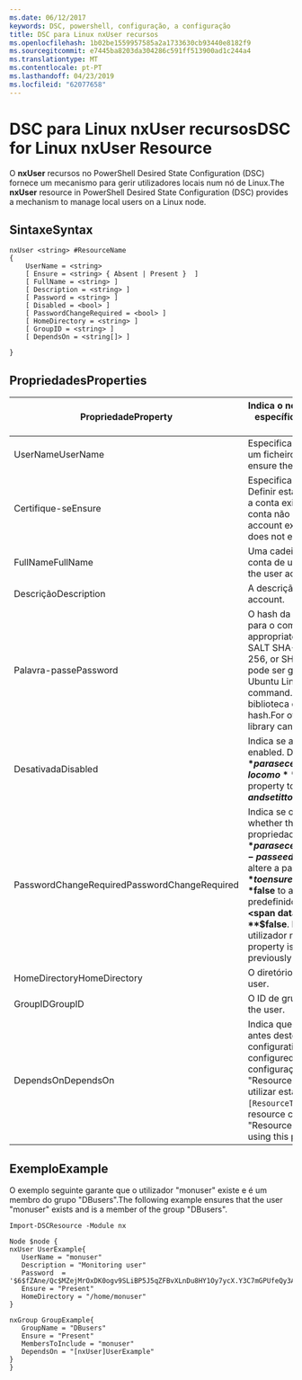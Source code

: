 ```yaml
---
ms.date: 06/12/2017
keywords: DSC, powershell, configuração, a configuração
title: DSC para Linux nxUser recursos
ms.openlocfilehash: 1b02be1559957585a2a1733630cb93440e8182f9
ms.sourcegitcommit: e7445ba8203da304286c591ff513900ad1c244a4
ms.translationtype: MT
ms.contentlocale: pt-PT
ms.lasthandoff: 04/23/2019
ms.locfileid: "62077658"
---
```

# <a name="dsc-for-linux-nxuser-resource"></a><span data-ttu-id="0e170-103">DSC para Linux nxUser recursos</span><span class="sxs-lookup"><span data-stu-id="0e170-103">DSC for Linux nxUser Resource</span></span>

<span data-ttu-id="0e170-104">O **nxUser** recursos no PowerShell Desired State Configuration (DSC) fornece um mecanismo para gerir utilizadores locais num nó de Linux.</span><span class="sxs-lookup"><span data-stu-id="0e170-104">The **nxUser** resource in PowerShell Desired State Configuration (DSC) provides a mechanism to manage local users on a Linux node.</span></span>

## <a name="syntax"></a><span data-ttu-id="0e170-105">Sintaxe</span><span class="sxs-lookup"><span data-stu-id="0e170-105">Syntax</span></span>

```
nxUser <string> #ResourceName
{
    UserName = <string>
    [ Ensure = <string> { Absent | Present }  ]
    [ FullName = <string> ]
    [ Description = <string> ]
    [ Password = <string> ]
    [ Disabled = <bool> ]
    [ PasswordChangeRequired = <bool> ]
    [ HomeDirectory = <string> ]
    [ GroupID = <string> ]
    [ DependsOn = <string[]> ]

}
```

## <a name="properties"></a><span data-ttu-id="0e170-106">Propriedades</span><span class="sxs-lookup"><span data-stu-id="0e170-106">Properties</span></span>

|  <span data-ttu-id="0e170-107">Propriedade</span><span class="sxs-lookup"><span data-stu-id="0e170-107">Property</span></span> |  <span data-ttu-id="0e170-108">Indica o nome da conta para o qual pretende garantir um estado específico.</span><span class="sxs-lookup"><span data-stu-id="0e170-108">Indicates the account name for which you want to ensure a specific state.</span></span> |
|---|---|
| <span data-ttu-id="0e170-109">UserName</span><span class="sxs-lookup"><span data-stu-id="0e170-109">UserName</span></span>| <span data-ttu-id="0e170-110">Especifica a localização onde pretende garantir que o estado para um ficheiro ou diretório.</span><span class="sxs-lookup"><span data-stu-id="0e170-110">Specifies the location where you want to ensure the state for a file or directory.</span></span>|
| <span data-ttu-id="0e170-111">Certifique-se</span><span class="sxs-lookup"><span data-stu-id="0e170-111">Ensure</span></span>| <span data-ttu-id="0e170-112">Especifica se a conta existe.</span><span class="sxs-lookup"><span data-stu-id="0e170-112">Specifies whether the account exists.</span></span> <span data-ttu-id="0e170-113">Definir esta propriedade para "Presente" para se certificar de que a conta existe e defini-lo como "Ausente", certifique-se de que a conta não existe.</span><span class="sxs-lookup"><span data-stu-id="0e170-113">Set this property to "Present" to ensure that the account exists, and set it to "Absent" to ensure that the account does not exist.</span></span>|
| <span data-ttu-id="0e170-114">FullName</span><span class="sxs-lookup"><span data-stu-id="0e170-114">FullName</span></span>| <span data-ttu-id="0e170-115">Uma cadeia que contém o nome completo para utilizar para a conta de utilizador.</span><span class="sxs-lookup"><span data-stu-id="0e170-115">A string that contains the full name to use for the user account.</span></span>|
| <span data-ttu-id="0e170-116">Descrição</span><span class="sxs-lookup"><span data-stu-id="0e170-116">Description</span></span>| <span data-ttu-id="0e170-117">A descrição da conta de utilizador.</span><span class="sxs-lookup"><span data-stu-id="0e170-117">The description for the user account.</span></span>|
| <span data-ttu-id="0e170-118">Palavra-passe</span><span class="sxs-lookup"><span data-stu-id="0e170-118">Password</span></span>| <span data-ttu-id="0e170-119">O hash da palavra-passe de utilizadores no formato adequado para o computador Linux.</span><span class="sxs-lookup"><span data-stu-id="0e170-119">The hash of the users password in the appropriate form for the Linux computer.</span></span> <span data-ttu-id="0e170-120">Normalmente, este é um SALT SHA-256, ou hash SHA-512.</span><span class="sxs-lookup"><span data-stu-id="0e170-120">Typically, this is a salted SHA-256, or SHA-512 hash.</span></span> <span data-ttu-id="0e170-121">No Debian e Ubuntu Linux, este valor pode ser gerado com o comando mkpasswd.</span><span class="sxs-lookup"><span data-stu-id="0e170-121">On Debian and Ubuntu Linux, this value can be generated with the mkpasswd command.</span></span> <span data-ttu-id="0e170-122">Para outras distribuições do Linux, o método crypt da biblioteca de Crypt do Python pode ser utilizado para gerar o hash.</span><span class="sxs-lookup"><span data-stu-id="0e170-122">For other Linux distros, the crypt method of Python’s Crypt library can be used to generate the hash.</span></span>|
| <span data-ttu-id="0e170-123">Desativada</span><span class="sxs-lookup"><span data-stu-id="0e170-123">Disabled</span></span>| <span data-ttu-id="0e170-124">Indica se a conta está ativada.</span><span class="sxs-lookup"><span data-stu-id="0e170-124">Indicates whether the account is enabled.</span></span> <span data-ttu-id="0e170-125">Defina esta propriedade como **$true** para se certificar de que esta conta está desativada e defini-lo como **$false** para se certificar de que está ativada.</span><span class="sxs-lookup"><span data-stu-id="0e170-125">Set this property to **$true** to ensure that this account is disabled, and set it to **$false** to ensure that it is enabled.</span></span>|
| <span data-ttu-id="0e170-126">PasswordChangeRequired</span><span class="sxs-lookup"><span data-stu-id="0e170-126">PasswordChangeRequired</span></span>| <span data-ttu-id="0e170-127">Indica se o utilizador pode alterar a palavra-passe.</span><span class="sxs-lookup"><span data-stu-id="0e170-127">Indicates whether the user can change the password.</span></span> <span data-ttu-id="0e170-128">Defina esta propriedade como **$true** para se certificar de que o utilizador não é possível alterar a palavra-passe e defini-lo como **$false** para permitir que o utilizador altere a palavra-passe.</span><span class="sxs-lookup"><span data-stu-id="0e170-128">Set this property to **$true** to ensure that the user cannot change the password, and set it to **$false** to allow the user to change the password.</span></span> <span data-ttu-id="0e170-129">O valor predefinido é **$false**.</span><span class="sxs-lookup"><span data-stu-id="0e170-129">The default value is **$false**.</span></span> <span data-ttu-id="0e170-130">Esta propriedade é avaliada apenas se a conta de utilizador não existia anteriormente e está a ser criada.</span><span class="sxs-lookup"><span data-stu-id="0e170-130">This property is only evaluated if the user account did not exist previously and is being created.</span></span>|
| <span data-ttu-id="0e170-131">HomeDirectory</span><span class="sxs-lookup"><span data-stu-id="0e170-131">HomeDirectory</span></span>| <span data-ttu-id="0e170-132">O diretório de raiz para o utilizador.</span><span class="sxs-lookup"><span data-stu-id="0e170-132">The home directory for the user.</span></span>|
| <span data-ttu-id="0e170-133">GroupID</span><span class="sxs-lookup"><span data-stu-id="0e170-133">GroupID</span></span>| <span data-ttu-id="0e170-134">O ID de grupo principal para o utilizador.</span><span class="sxs-lookup"><span data-stu-id="0e170-134">The primary group ID for the user.</span></span>|
| <span data-ttu-id="0e170-135">DependsOn</span><span class="sxs-lookup"><span data-stu-id="0e170-135">DependsOn</span></span> | <span data-ttu-id="0e170-136">Indica que a configuração de outro recurso deve ser executado antes deste recurso está configurado.</span><span class="sxs-lookup"><span data-stu-id="0e170-136">Indicates that the configuration of another resource must run before this resource is configured.</span></span> <span data-ttu-id="0e170-137">Por exemplo, se o ID do bloco de script de configuração de recursos que pretende executar primeiro é "ResourceName" e seu tipo é "ResourceType", a sintaxe para utilizar esta propriedade é `DependsOn = "[ResourceType]ResourceName"`.</span><span class="sxs-lookup"><span data-stu-id="0e170-137">For example, if the ID of the resource configuration script block that you want to run first is "ResourceName" and its type is "ResourceType", the syntax for using this property is `DependsOn = "[ResourceType]ResourceName"`.</span></span>|

## <a name="example"></a><span data-ttu-id="0e170-138">Exemplo</span><span class="sxs-lookup"><span data-stu-id="0e170-138">Example</span></span>

<span data-ttu-id="0e170-139">O exemplo seguinte garante que o utilizador "monuser" existe e é um membro do grupo "DBusers".</span><span class="sxs-lookup"><span data-stu-id="0e170-139">The following example ensures that the user "monuser" exists and is a member of the group "DBusers".</span></span>

```
Import-DSCResource -Module nx

Node $node {
nxUser UserExample{
   UserName = "monuser"
   Description = "Monitoring user"
   Password  =    '$6$fZAne/Qc$MZejMrOxDK0ogv9SLiBP5J5qZFBvXLnDu8HY1Oy7ycX.Y3C7mGPUfeQy3A82ev3zIabhDQnj2ayeuGn02CqE/0'
   Ensure = "Present"
   HomeDirectory = "/home/monuser"
}

nxGroup GroupExample{
   GroupName = "DBusers"
   Ensure = "Present"
   MembersToInclude = "monuser"
   DependsOn = "[nxUser]UserExample"
}
}
```